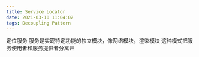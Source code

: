 ```yaml
---
title: Service Locator
date: 2021-03-10 11:04:02
tags: Decoupling Pattern
---
```

定位服务
服务是实现特定功能的独立模块，像网络模块，渲染模块
这种模式把服务使用者和服务提供者分离开